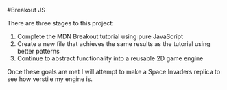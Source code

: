#Breakout JS

There are three stages to this project:

1. Complete the MDN Breakout tutorial using pure JavaScript
2. Create a new file that achieves the same results as the tutorial using better patterns
3. Continue to abstract functionality into a reusable 2D game engine

Once these goals are met I will attempt to make a Space Invaders replica to see how verstile my engine is.
